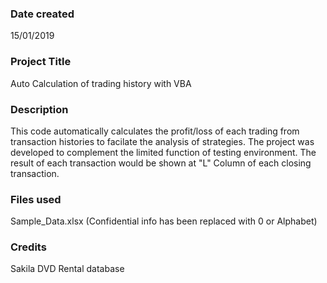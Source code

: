 ### Date created
15/01/2019

### Project Title
Auto Calculation of trading history with VBA

### Description
This code automatically calculates the profit/loss of each trading from transaction histories to facilate the analysis of strategies.
The project was developed to complement the limited function of testing environment.
The result of each transaction would be shown at "L" Column of each closing transaction.

### Files used
Sample_Data.xlsx (Confidential info has been replaced with 0 or Alphabet)

### Credits
Sakila DVD Rental database
